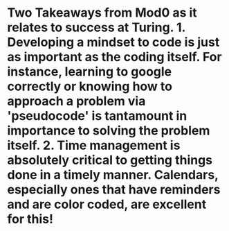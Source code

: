 <h1> Two Takeaways from Mod0 as it relates to success at Turing.
1. Developing a mindset to code is just as important as the coding itself. For instance, learning to google correctly or knowing how to approach a problem via 'pseudocode' is tantamount in importance to solving the problem itself.
2. Time management is absolutely critical to getting things done in a timely manner. Calendars, especially ones that have reminders and are color coded, are excellent for this!
